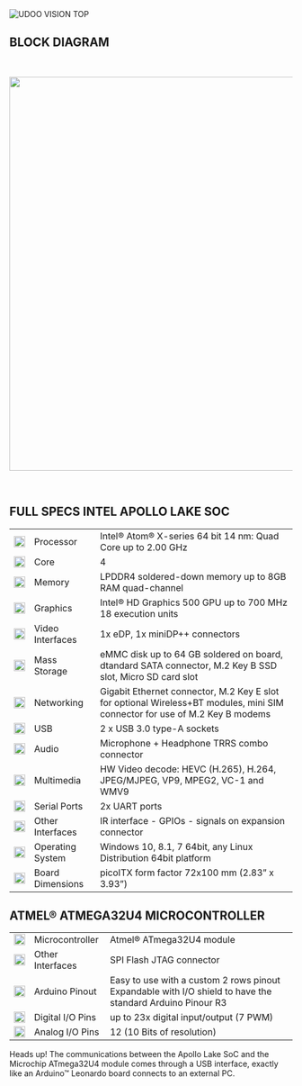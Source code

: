 <img src="../img/udoo_vision_components.png" alt="UDOO VISION TOP" class="img-responsive">

## BLOCK DIAGRAM

<br/>

<a href="../img/udoo_vision_block_diagram.jpg" target="\_blank"><img style="width:700px; " src="../img/udoo_vision_block_diagram.jpg"></a>

<br/>

## FULL SPECS INTEL APOLLO LAKE SOC

|     |     |     |
| --- | --- | --- |
| <img src="../img/icons/processor.png" height="20px" width="20px">    | Processor        | Intel&reg; Atom&reg; X-series 64 bit 14 nm: Quad Core up to 2.00 GHz |
| <img src="../img/icons/cores.png" height="20px" width="20px">        | Core             | 4 |
| <img src="../img/icons/memory.png" height="20px" width="20px">       | Memory           | LPDDR4 soldered-down memory up to 8GB RAM quad-channel |
| <img src="../img/icons/graphics.png" height="20px" width="20px">     | Graphics         | Intel&reg; HD Graphics 500 GPU up to 700 MHz 18 execution units |
| <img src="../img/icons/video-in.png" height="20px" width="20px">     | Video Interfaces | 1x eDP, 1x miniDP++ connectors |
| <img src="../img/icons/mass-storage.png" height="20px" width="20px"> | Mass Storage     | eMMC disk up to 64 GB soldered on board, dtandard SATA connector, M.2 Key B SSD slot, Micro SD card slot |
| <img src="../img/icons/networking.png" height="20px" width="20px">   | Networking       | Gigabit Ethernet connector, M.2 Key E slot for optional Wireless+BT modules, mini SIM connector for use of M.2 Key B modems |
| <img src="../img/icons/usb.png" height="20px" width="20px">          | USB              | 2 x USB 3.0 type-A sockets |
| <img src="../img/icons/audio.png" height="20px" width="20px">        | Audio            | Microphone + Headphone TRRS combo connector |
| <img src="../img/icons/multimedia.png" height="20px" width="20px">   | Multimedia       | HW Video decode: HEVC (H.265), H.264, JPEG/MJPEG, VP9, MPEG2, VC-1 and WMV9 |
| <img src="../img/icons/serial-ports.png" height="20px" width="20px"> | Serial Ports     | 2x UART ports |
| <img src="../img/icons/other.png" height="20px" width="20px">        | Other Interfaces | IR interface - GPIOs - signals on expansion connector |
| <img src="../img/icons/os.png" height="20px" width="20px">           | Operating System | Windows 10, 8.1, 7 64bit, any Linux Distribution 64bit platform |
| <img src="../img/icons/dimensions.png" height="20px" width="20px">   | Board Dimensions | picoITX form factor 72x100 mm (2.83” x 3.93”) |


## ATMEL&reg; ATMEGA32U4 MICROCONTROLLER

|                                                                          |                  |                                                                  |
|--------------------------------------------------------------------------|------------------|------------------------------------------------------------------|
| <img src="../img/icons/processor.png" height="20px" width="20px">        | Microcontroller  | Atmel&reg; ATmega32U4 module                                     |
| <img src="../img/icons/other.png" height="20px" width="20px">            | Other Interfaces | SPI Flash JTAG connector                                         |
| <img src="../img/icons/arduino.png" height="20px" width="20px">          | Arduino Pinout   | Easy to use with a custom 2 rows pinout<br>Expandable with I/O shield to have the standard Arduino Pinour R3 |
| <img src="../img/icons/pins.png" height="20px" width="20px">             | Digital I/O Pins | up to 23x digital input/output (7 PWM)                           |
| <img src="../img/icons/pins.png" height="20px" width="20px">             | Analog I/O Pins  | 12 (10 Bits of resolution)                                       |


<span class="label label-warning">Heads up!</span> The communications between the Apollo Lake SoC and the Microchip ATmega32U4 module comes through a USB interface, exactly like an Arduino&trade; Leonardo board connects to an external PC.  
